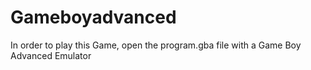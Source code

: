 # Gameboyadvanced
In order to play this Game, open the program.gba file with a Game Boy Advanced Emulator
